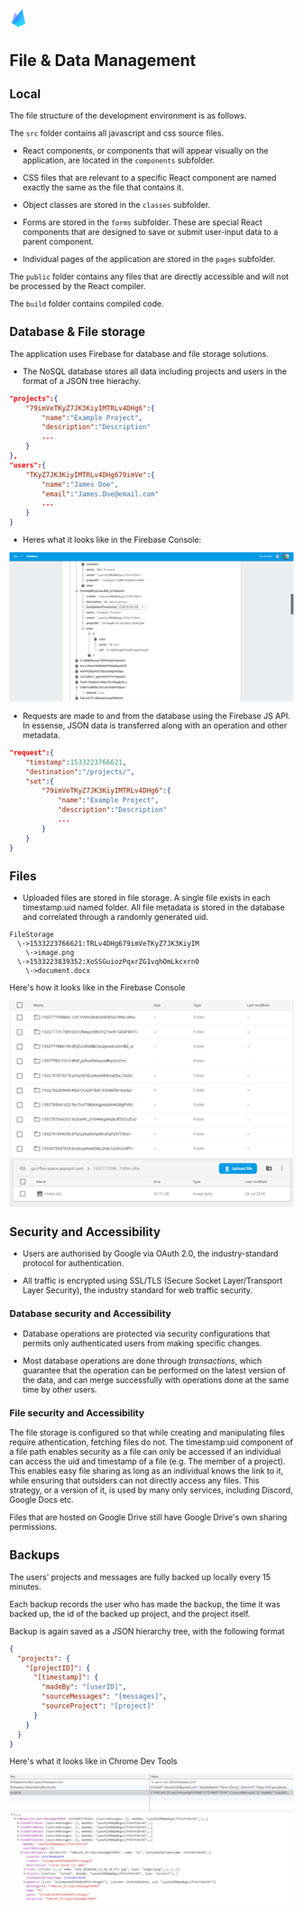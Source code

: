 ![Bonfire](https://raw.githubusercontent.com/Spaaaacccee/flex/master/public/icons/favicon-32x32.png)

# File & Data Management

## Local

The file structure of the development environment is as follows.

The `src` folder contains all javascript and css source files.

- React components, or components that will appear visually on the application, are located in the `components` subfolder.

- CSS files that are relevant to a specific React component are named exactly the same as the file that contains it.

- Object classes are stored in the `classes` subfolder.

- Forms are stored in the `forms` subfolder. These are special React components that are designed to save or submit user-input data to a parent component.

- Individual pages of the application are stored in the `pages` subfolder.

The `public` folder contains any files that are directly accessible and will not be processed by the React compiler.

The `build` folder contains compiled code.

## Database & File storage

The application uses Firebase for database and file storage solutions.

- The NoSQL database stores all data including projects and users in the format of a JSON tree hierachy.

```json
"projects":{
    "79imVeTKyZ7JK3KiyIMTRLv4DHg6":{
        "name":"Example Project",
        "description":"Description"
        ...
    }
},
"users":{
    "TKyZ7JK3KiyIMTRLv4DHg679imVe":{
        "name":"James Doe",
        "email":"James.Doe@email.com"
        ...
    }
}
```

- Heres what it looks like in the Firebase Console:

![Database in Firebase Console](./img/img1.png)

- Requests are made to and from the database using the Firebase JS API. In essense, JSON data is transferred along with an operation and other metadata.

```json
"request":{
    "timstamp":1533223766621,
    "destination":"/projects/",
    "set":{
        "79imVeTKyZ7JK3KiyIMTRLv4DHg6":{
            "name":"Example Project",
            "description":"Description"
            ...
        }
    }
}
```

## Files

- Uploaded files are stored in file storage. A single file exists in each timestamp:uid named folder. All file metadata is stored in the database and correlated through a randomly generated uid.

```text
FileStorage
  \->1533223766621:TRLv4DHg679imVeTKyZ7JK3KiyIM
    \->image.png
  \->1533223839352:XoSSGuiozPqxrZG1vqhOmLkcxrn0
    \->document.docx
```

Here's how it looks like in the Firebase Console

![Firebase folders](./img/img7.png)
![Firebase folders](./img/img8.png)

## Security and Accessibility

- Users are authorised by Google via OAuth 2.0, the industry-standard protocol for authentication.

- All traffic is encrypted using SSL/TLS (Secure Socket Layer/Transport Layer Security), the industry standard for web traffic security.

### Database security and Accessibility

- Database operations are protected via security configurations that permits only authenticated users from making specific changes.

- Most database operations are done through _transactions_, which guarantee that the operation can be performed on the latest version of the data, and can merge successfully with operations done at the same time by other users.

### File security and Accessibility

The file storage is configured so that while creating and manipulating files require athentication, fetching files do not. The timestamp:uid component of a file path enables security as a file can only be accessed if an individual can access the uid and timestamp of a file (e.g. The member of a project). This enables easy file sharing as long as an individual knows the link to it, while ensuring that outsiders can not directly access any files. This strategy, or a version of it, is used by many only services, including Discord, Google Docs etc.

Files that are hosted on Google Drive still have Google Drive's own sharing permissions.

## Backups

The users' projects and messages are fully backed up locally every 15 minutes.

Each backup records the user who has made the backup, the time it was backed up, the id of the backed up project, and the project itself.

Backup is again saved as a JSON hierarchy tree, with the following format

```json
{
  "projects": {
    "[projectID]": {
      "[timestamp]": {
        "madeBy": "[userID]",
        "sourceMessages": "[messages]",
        "sourceProject": "[project]"
      }
    }
  }
}
```

Here's what it looks like in Chrome Dev Tools

![Local Backups in Chrome Developer Tools](./img/img0.png)
